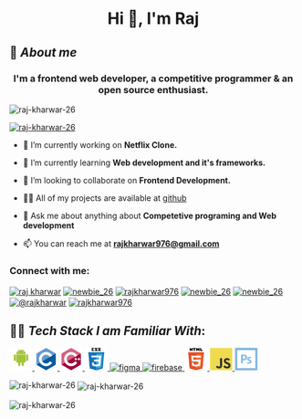 <h1 align="center">Hi 👋, I'm Raj</h1>

## 🚀 *About me*
<p align="center">
<h3 align="center">I'm a frontend web developer, a competitive programmer & an open source enthusiast.</h3>

<p align="left"> <img src="https://komarev.com/ghpvc/?username=raj-kharwar-26&label=Profile%20views&color=0e75b6&style=flat" alt="raj-kharwar-26" /> </p>

<p align="left"> <a href="https://github.com/ryo-ma/github-profile-trophy"><img src="https://github-profile-trophy.vercel.app/?username=raj-kharwar-26" alt="raj-kharwar-26" /></a> </p>

- 🔭 I’m currently working on **Netflix Clone.**

- 🌱 I’m currently learning **Web development and it's frameworks.**

- 👯 I’m looking to collaborate on **Frontend Development.**

- 👨‍💻 All of my projects are available at [github](github)

- 💬 Ask me about anything about **Competetive programing and Web development**

- 📫 You can reach me at **rajkharwar976@gmail.com**

<h3 align="left">Connect with me:</h3>
<p align="left">
<a href="https://linkedin.com/in/raj kharwar" target="blank"><img align="center" src="https://raw.githubusercontent.com/rahuldkjain/github-profile-readme-generator/master/src/images/icons/Social/linked-in-alt.svg" alt="raj kharwar" height="30" width="40" /></a>
<a href="https://www.codechef.com/users/newbie_26" target="blank"><img align="center" src="https://cdn.jsdelivr.net/npm/simple-icons@3.1.0/icons/codechef.svg" alt="newbie_26" height="30" width="40" /></a>
<a href="https://www.hackerrank.com/rajkharwar976" target="blank"><img align="center" src="https://raw.githubusercontent.com/rahuldkjain/github-profile-readme-generator/master/src/images/icons/Social/hackerrank.svg" alt="rajkharwar976" height="30" width="40" /></a>
<a href="https://codeforces.com/profile/newbie_26" target="blank"><img align="center" src="https://cdn.jsdelivr.net/npm/simple-icons@3.0.1/icons/codeforces.svg" alt="newbie_26" height="30" width="40" /></a>
<a href="https://www.leetcode.com/newbie_26" target="blank"><img align="center" src="https://raw.githubusercontent.com/rahuldkjain/github-profile-readme-generator/master/src/images/icons/Social/leet-code.svg" alt="newbie_26" height="30" width="40" /></a>
<a href="https://www.hackerearth.com/@rajkharwar" target="blank"><img align="center" src="https://raw.githubusercontent.com/rahuldkjain/github-profile-readme-generator/master/src/images/icons/Social/hackerearth.svg" alt="@rajkharwar" height="30" width="40" /></a>
<a href="https://auth.geeksforgeeks.org/user/rajkharwar976" target="blank"><img align="center" src="https://raw.githubusercontent.com/rahuldkjain/github-profile-readme-generator/master/src/images/icons/Social/geeks-for-geeks.svg" alt="rajkharwar976" height="30" width="40" /></a>
</p>

## 👨‍💻 *Tech Stack I am Familiar With*:
<p align="center">
<p align="left"> <a href="https://developer.android.com" target="_blank"> <img src="https://raw.githubusercontent.com/devicons/devicon/master/icons/android/android-original-wordmark.svg" alt="android" width="40" height="40"/> </a> <a href="https://www.cprogramming.com/" target="_blank"> <img src="https://raw.githubusercontent.com/devicons/devicon/master/icons/c/c-original.svg" alt="c" width="40" height="40"/> </a> <a href="https://www.w3schools.com/cpp/" target="_blank"> <img src="https://raw.githubusercontent.com/devicons/devicon/master/icons/cplusplus/cplusplus-original.svg" alt="cplusplus" width="40" height="40"/> </a> <a href="https://www.w3schools.com/css/" target="_blank"> <img src="https://raw.githubusercontent.com/devicons/devicon/master/icons/css3/css3-original-wordmark.svg" alt="css3" width="40" height="40"/> </a> <a href="https://www.figma.com/" target="_blank"> <img src="https://www.vectorlogo.zone/logos/figma/figma-icon.svg" alt="figma" width="40" height="40"/> </a> <a href="https://firebase.google.com/" target="_blank"> <img src="https://www.vectorlogo.zone/logos/firebase/firebase-icon.svg" alt="firebase" width="40" height="40"/> </a> <a href="https://www.w3.org/html/" target="_blank"> <img src="https://raw.githubusercontent.com/devicons/devicon/master/icons/html5/html5-original-wordmark.svg" alt="html5" width="40" height="40"/> </a> <a href="https://developer.mozilla.org/en-US/docs/Web/JavaScript" target="_blank"> <img src="https://raw.githubusercontent.com/devicons/devicon/master/icons/javascript/javascript-original.svg" alt="javascript" width="40" height="40"/> </a> <a href="https://www.photoshop.com/en" target="_blank"> <img src="https://raw.githubusercontent.com/devicons/devicon/master/icons/photoshop/photoshop-line.svg" alt="photoshop" width="40" height="40"/> </a> </p>

<p><img align="left" src="https://github-readme-stats.vercel.app/api/top-langs?username=raj-kharwar-26&show_icons=true&locale=en&layout=compact" alt="raj-kharwar-26" /></p>

<p>&nbsp;<img align="center" src="https://github-readme-stats.vercel.app/api?username=raj-kharwar-26&show_icons=true&locale=en" alt="raj-kharwar-26" /></p>

<p><img align="center" src="https://github-readme-streak-stats.herokuapp.com/?user=raj-kharwar-26&" alt="raj-kharwar-26" /></p>
